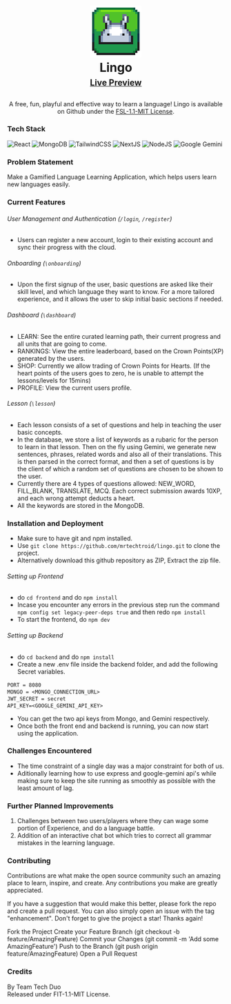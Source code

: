 <h1 align="center">
  <br>
  <a href="https://github.com/mrtechtroid/lingo"><img src="frontend/public/logo.png" alt="Lingo" width="120"></a>
  <br>
  <b>Lingo</b>
  <br>
  <sub><sup><a href = "https://lingo.mtt.one"><b>Live Preview</b></a></sup></sub>
  <sub>
  <br>
</h1>

<p align="center">
  A free, fun, playful and effective way to learn a language! 
  Lingo is available on Github under the <a href="LICENSE.md" target="_blank">FSL-1.1-MIT License</a>.
  <br />
</p>

### Tech Stack
![React](https://img.shields.io/badge/React-20232A?style=for-the-badge&logo=react&logoColor=61DAFB)
![MongoDB](https://img.shields.io/badge/MongoDB-%234ea94b.svg?style=for-the-badge&logo=mongodb&logoColor=white)
![TailwindCSS](https://img.shields.io/badge/tailwindcss-%2338B2AC.svg?style=for-the-badge&logo=tailwind-css&logoColor=white)
![NextJS](https://img.shields.io/badge/next.js-000000?style=for-the-badge&logo=nextdotjs&logoColor=white)
![NodeJS](https://img.shields.io/badge/node.js-6DA55F?style=for-the-badge&logo=node.js&logoColor=white)
![Google Gemini](https://img.shields.io/badge/Google%20Gemini-8E75B2?logo=googlegemini&logoColor=fff&style=for-the-badge)

### Problem Statement
Make a Gamified Language Learning Application, which helps users learn new languages easily. 

### Current Features
###### User Management and Authentication (`/login`, `/register`)
- Users can register a new account, login to their existing account and sync their progress with the cloud. 
###### Onboarding (`\onboarding`)
- Upon the first signup of the user, basic questions are asked like their skill level, and which language they want to know. For a more tailored experience, and it allows the
user to skip initial basic sections if needed. 
###### Dashboard (`\dashboard`)
- LEARN: See the entire curated learning path, their current progress and all units that are going to come. 
- RANKINGS: View the entire leaderboard, based on the Crown Points(XP) generated by the users. 
- SHOP: Currently we allow trading of Crown Points for Hearts. (If the heart points of the users goes to zero, he is unable to attempt the lessons/levels for 15mins)
- PROFILE: View the current users profile. 
###### Lesson (`\lesson`)
- Each lesson consists of a set of questions and help in teaching the user basic concepts. 
- In the database, we store a list of keywords as a rubaric for the person to learn in that lesson. Then on the fly using Gemini, we generate new sentences, phrases, related words
and also all of their translations. This is then parsed in the correct format, and then a set of questions is by the client of which a random set of questions are chosen to be shown
to the user. 
- Currently there are 4 types of questions allowed: NEW_WORD, FILL_BLANK, TRANSLATE, MCQ. Each correct submission awards 10XP, and each wrong attempt deducts a heart. 
- All the keywords are stored in the MongoDB. 
### Installation and Deployment
- Make sure to have git and npm installed. 
- Use `git clone https://github.com/mrtechtroid/lingo.git` to clone the project. 
- Alternatively download this github repository as ZIP, Extract the zip file.
###### Setting up Frontend
- do `cd frontend` and do `npm install` 
- Incase you encounter any errors in the previous step run the command `npm config set legacy-peer-deps true` and then redo `npm install`
- To start the frontend, do `npm dev`
###### Setting up Backend
- do `cd backend` and do `npm install`
- Create a new .env file inside the backend folder, and add the following Secret variables. 
```
PORT = 8080
MONGO = <MONGO_CONNECTION_URL>
JWT_SECRET = secret
API_KEY=<GOOGLE_GEMINI_API_KEY>
```
- You can get the two api keys from Mongo, and Gemini respectively. 
- Once both the front end and backend is running, you can now start using the application. 

### Challenges Encountered
- The time constraint of a single day was a major constraint for both of us. 
- Aditionally learning how to use express and google-gemini api's while making sure to keep the site running as smoothly as possible with the least amount of lag. 

### Further Planned Improvements
1. Challenges between two users/players where they can wage some portion of Experience, and do a language battle. 
2. Addition of an interactive chat bot which tries to correct all grammar mistakes in the learning language. 

### Contributing
Contributions are what make the open source community such an amazing place to learn, inspire, and create. Any contributions you make are greatly appreciated.

If you have a suggestion that would make this better, please fork the repo and create a pull request. You can also simply open an issue with the tag "enhancement". Don't forget to give the project a star! Thanks again!

Fork the Project
Create your Feature Branch (git checkout -b feature/AmazingFeature)
Commit your Changes (git commit -m 'Add some AmazingFeature')
Push to the Branch (git push origin feature/AmazingFeature)
Open a Pull Request

### Credits
By Team Tech Duo   
Released under FIT-1.1-MIT License. 

